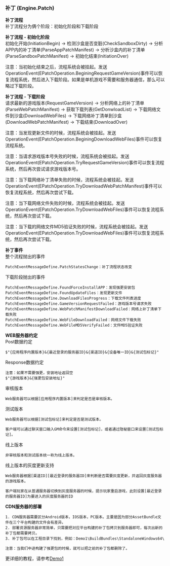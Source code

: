 ### 补丁 (Engine.Patch)

**补丁流程**  
补丁流程分为俩个阶段：初始化阶段和下载阶段  

**补丁流程 - 初始化阶段**  
初始化开始(InitiationBegin) -> 检测沙盒是否变脏(CheckSandboxDirty) -> 分析APP内的补丁清单(ParseAppPatchManifest) -> 分析沙盒内的补丁清单(ParseSandboxPatchManifest) -> 初始化结束(InitiationOver)

注意：当初始化结束之后，流程系统会被挂起。发送OperationEvent(EPatchOperation.BeginingRequestGameVersion)事件可以恢复流程系统，然后进入下载阶段。如果是单机游戏不需要和服务器通信，那么可以略过下载阶段。

**补丁流程 - 下载阶段**  
请求最新的游戏版本(RequestGameVersion) -> 分析网络上的补丁清单(ParseWebPatchManifest) -> 获取下载列表(GetDonwloadList) -> 下载网络文件到沙盒(DownloadWebFiles) -> 下载网络补丁清单到沙盒(DownloadWebPatchManifest) -> 下载结束(DownloadOver)

注意：当发现更新文件的时候，流程系统会被挂起。发送OperationEvent(EPatchOperation.BeginingDownloadWebFiles)事件可以恢复流程系统。

注意：当请求游戏版本号失败的时候，流程系统会被挂起。发送OperationEvent(EPatchOperation.TryRequestGameVersion)事件可以恢复流程系统，然后再次尝试请求游戏版本号。

注意：当下载网络补丁清单失败的时候，流程系统会被挂起。发送OperationEvent(EPatchOperation.TryDownloadWebPatchManifest)事件可以恢复流程系统，然后再次尝试下载。

注意：当下载网络文件失败的时候，流程系统会被挂起。发送OperationEvent(EPatchOperation.TryDownloadWebFiles)事件可以恢复流程系统，然后再次尝试下载。

注意：当下载的网络文件MD5验证失败的时候，流程系统会被挂起。发送OperationEvent(EPatchOperation.TryDownloadWebFiles)事件可以恢复流程系统，然后再次尝试下载。

**补丁事件**  
整个流程抛出的事件
````
PatchEventMessageDefine.PatchStatesChange：补丁流程状态改变
````

下载阶段抛出的事件
````
PatchEventMessageDefine.FoundForceInstallAPP：发现强更安装包
PatchEventMessageDefine.FoundUpdateFiles：发现更新文件
PatchEventMessageDefine.DownloadFilesProgress：下载文件列表进度
PatchEventMessageDefine.GameVersionRequestFailed：游戏版本号请求失败
PatchEventMessageDefine.WebPatchManifestDownloadFailed：网络上补丁清单下载失败
PatchEventMessageDefine.WebFileDownloadFailed：网络文件下载失败
PatchEventMessageDefine.WebFileMD5VerifyFailed：文件MD5验证失败
````

**WEB服务器约定**  
Post数据约定
````
$"{应用程序内置版本}&{最近登录的服务器ID}&{渠道ID}&{设备唯一ID}&{测试包标记}"
````

Response数据约定
````
注意：如果不需要强更，安装地址返回空
$"{游戏版本}&{强更包安装地址}"
````

审核版本
````
Web服务器可以根据[应用程序内置版本]来判定是否是审核版本。
````

测试版本
````
Web服务器可以根据[测试包标记]来判定是否是测试版本。

客户端可以通过聊天窗口输入GM命令来设置[测试包标记]，或者通过隐秘窗口来设置[测试包标记]。
````

线上版本
````
非审核版本和测试版本统一称为线上版本。
````

线上版本的灰度更新支持
````
Web服务器根据[渠道ID][最近登录的服务器ID]来判断是否需要灰度更新，并返回灰度服务器的游戏版本。

客户端玩家在从普通服务器切换到灰度服务器的时候，提示玩家重启游戏，此刻设置[最近登录的服务器ID]为要进入的灰度服务器的ID
````

**CDN服务器的部署**  
````
1. CDN服务器需要区分Android版本，IOS版本，PC版本。主要是因为部分AssetBundle文件在三个平台构建的文件会有差异。
2. 部署资源服务器非常简单，只需要把对应平台构建的补丁包拷贝到服务器即可，每次出新的补丁包都需要拷贝。
3. 补丁包可以在工程目录下找到，例如：Demo1\BuildBundles\StandaloneWindows64\

注意：当我们中途构建了强更包的时候，就可以把之前的补丁包都删除了。
````

更详细的教程，请参考[Demo1](https://github.com/gmhevinci/Demo1/blob/master/Assets/Works/_Script_/Runtime/Patch/PatchWindow.cs)